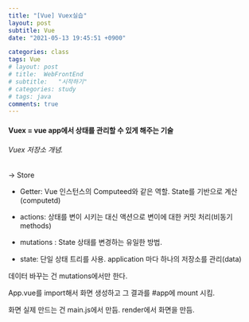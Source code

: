 ```yaml
---
title: "[Vue] Vuex실습"
layout: post
subtitle: Vue
date: "2021-05-13 19:45:51 +0900"

categories: class
tags: Vue
# layout: post
# title:  WebFrontEnd
# subtitle:   "시작하기"
# categories: study
# tags: java
comments: true
---
```



#### Vuex = vue app에서 상태를 관리할 수 있게 해주는 기술

###### Vuex 저장소 개념.
-> Store

- Getter: Vue 인스턴스의 Computeed와 같은 역할. State를 기반으로 계산(computetd)

- actions: 상태를 변이 시키는 대신 액션으로 변이에 대한 커밋 처리(비동기 methods)
- mutations : State 상태를 변경하는 유일한 방법.
- state: 단일 상태 트리를 사용. application 마다 하나의 저장소를 관리(data)


데이터 바꾸는 건 mutations에서만 한다.

App.vue를 import해서 화면 생성하고 그 결과를 #app에 mount 시킴.

화면 실제 만드는 건 main.js에서 만듬. render에서 화면을 만듬.
